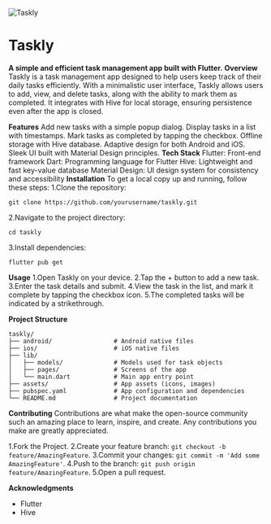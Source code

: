 ![Taskly](https://github.com/user-attachments/assets/457437cc-d72d-4d36-ada4-eea1c916d4f2)

# Taskly
**A simple and efficient task management app built with Flutter.**
**Overview**
Taskly is a task management app designed to help users keep track of their daily tasks efficiently. With a minimalistic user interface, Taskly allows users to add, view, and delete tasks, along with the ability to mark them as completed. It integrates with Hive for local storage, ensuring persistence even after the app is closed.

**Features**
Add new tasks with a simple popup dialog.
Display tasks in a list with timestamps.
Mark tasks as completed by tapping the checkbox.
Offline storage with Hive database.
Adaptive design for both Android and iOS.
Sleek UI built with Material Design principles.
**Tech Stack**
Flutter: Front-end framework
Dart: Programming language for Flutter
Hive: Lightweight and fast key-value database
Material Design: UI design system for consistency and accessibility
**Installation**
To get a local copy up and running, follow these steps:
1.Clone the repository:
```
git clone https://github.com/yourusername/taskly.git
```
2.Navigate to the project directory:
```
cd taskly
```
3.Install dependencies:
```
flutter pub get
```
**Usage**
1.Open Taskly on your device.
2.Tap the + button to add a new task.
3.Enter the task details and submit.
4.View the task in the list, and mark it complete by tapping the checkbox icon.
5.The completed tasks will be indicated by a strikethrough.

**Project Structure**
```
taskly/
├── android/                 # Android native files
├── ios/                     # iOS native files
├── lib/
│   ├── models/              # Models used for task objects
│   ├── pages/               # Screens of the app
│   └── main.dart            # Main app entry point
├── assets/                  # App assets (icons, images)
├── pubspec.yaml             # App configuration and dependencies
└── README.md                # Project documentation
```
**Contributing**
Contributions are what make the open-source community such an amazing place to learn, inspire, and create. Any contributions you make are greatly appreciated.

1.Fork the Project.
2.Create your feature branch: `git checkout -b feature/AmazingFeature`.
3.Commit your changes: `git commit -m 'Add some AmazingFeature'`.
4.Push to the branch: `git push origin feature/AmazingFeature`.
5.Open a pull request.

**Acknowledgments**
* Flutter
* Hive


